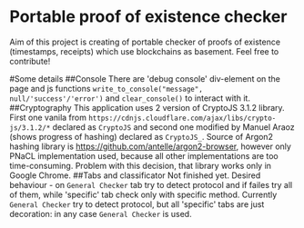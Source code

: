 # Portable proof of existence checker
Aim of this project is creating of portable checker of proofs of existence (timestamps, receipts) which use blockchains as basement. Feel free to contribute!

#Some details
##Console
There are 'debug console' div-element on the page and js functions `write_to_console("message", null/'success'/'error')` and `clear_console()` to interact with it.
##Cryptography
This application uses 2 version of CryptoJS 3.1.2 library. First one vanila from `https://cdnjs.cloudflare.com/ajax/libs/crypto-js/3.1.2/*` declared as `CryptoJS` and second one modified by Manuel Araoz (shows progress of hashing) declared as `CryptoJS_`.
Source of Argon2 hashing library is https://github.com/antelle/argon2-browser, however only PNaCL implementation used, because all other implementations are too time-consuming. Problem with this decision, that library works only in Google Chrome.
##Tabs and classificator
Not finished yet. Desired behaviour - on `General Checker` tab try to detect protocol and if failes try all of them, while 'specific' tab check only with specific method. Currently `General Checker` try to detect protocol, but all 'specific' tabs are just decoration: in any case `General Checker` is used.
